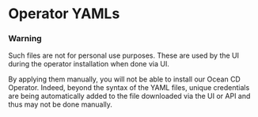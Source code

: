 # Operator YAMLs

### Warning

Such files are not for personal use purposes. These are used by the UI during the operator installation when done via UI. 

By applying them manually, you will not be able to install our Ocean CD Operator. Indeed, beyond the syntax of the YAML files, unique credentials are being automatically added to the file downloaded via the UI or API and thus may not be done manually. 


